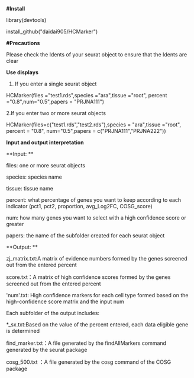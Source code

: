 **#Install**


library(devtools)


install_github("daidai905/HCMarker")



**#Precautions**


Please check the Idents of your seurat object to ensure that the Idents are clear



**Use displays**


1. If you enter a single seurat object


HCMarker(files ="test1.rds",species ="ara",tissue ="root", percent ="0.8",num="0.5",papers = "PRJNA111")


2.If you enter two or more seurat objects


HCMarker(files=c("test1.rds","test2.rds"),species = "ara",tissue ="root", percent = "0.8", num="0.5",papers = c("PRJNA111","PRJNA222"))



**Input and output interpretation**


**Input: **


files: one or more seurat objects

species: species name

tissue: tissue name 

percent: what percentage of genes you want to keep according to each indicator (pct1, pct2, proportion, avg_Log2FC, COSG_score)

num:  how many genes you want to select with a high confidence score or greater

papers: the name of the subfolder created for each seurat object



**Output: **


zj_matrix.txt:A matrix of evidence numbers formed by the genes screened out from the entered percent

score.txt：A matrix of high confidence scores formed by the genes screened out from the entered percent

'num'.txt: High confidence markers for each cell type formed based on the high-confidence score matrix and the input num

Each subfolder of the output includes:

*_sx.txt:Based on the value of the percent entered, each data eligible gene is determined

find_marker.txt：A file generated by the findAllMarkers command generated by the seurat package

cosg_500.txt ：A file generated by the cosg command of the COSG package


